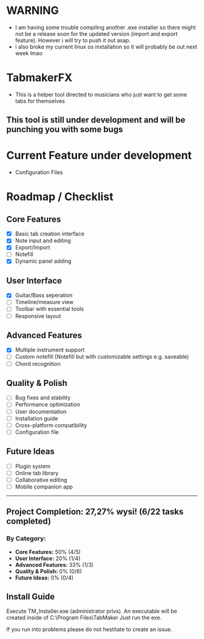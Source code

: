 # WARNING
- I am having some trouble compiling another .exe installer so there might not be a release soon for the updated version (import and export feature). However i will try to push it out asap.
- i also broke my current linux os installation so it will probably be out next week lmao
# TabmakerFX
- This is a helper tool directed to musicians who just want to get some tabs for themselves

## This tool is still under development and will be punching you with some bugs

# Current Feature under development
- Configuration Files

# Roadmap / Checklist

## Core Features
- [x] Basic tab creation interface
- [x] Note input and editing
- [x] Export/Import
- [ ] Notefill
- [x] Dynamic panel adding

## User Interface
- [x] Guitar/Bass seperation
- [ ] Timeline/measure view
- [ ] Toolbar with essential tools
- [ ] Responsive layout

## Advanced Features
- [x] Multiple instrument support
- [ ] Custom notefill (Notefill but with customizable settings e.g. saveable)
- [ ] Chord recognition

## Quality & Polish
- [ ] Bug fixes and stability
- [ ] Performance optimization
- [ ] User documentation
- [ ] Installation guide
- [ ] Cross-platform compatibility
- [ ] Configuration file

## Future Ideas
- [ ] Plugin system
- [ ] Online tab library
- [ ] Collaborative editing
- [ ] Mobile companion app

---

## Project Completion: **27,27%** wysi! (6/22 tasks completed)

### By Category:
- **Core Features:** 50% (4/5)
- **User Interface:** 20% (1/4)
- **Advanced Features:** 33% (1/3)
- **Quality & Polish:** 0% (0/6)
- **Future Ideas:** 0% (0/4)


## Install Guide
Execute TM_Installer.exe (administrator privs). An executable will be created inside of C:\Program Files\TabMaker
Just run the exe.

If you run into problems please do not hestitate to create an issue.

